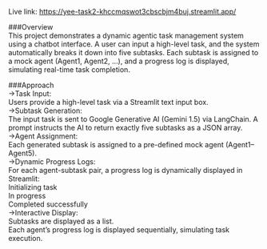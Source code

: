 Live link: https://yee-task2-khccmqswot3cbscbjm4buj.streamlit.app/

###Overview<br>
This project demonstrates a dynamic agentic task management system using a chatbot interface. A user can input a high-level task, and the system automatically breaks it down into five subtasks. Each subtask is assigned to a mock agent (Agent1, Agent2, …), and a progress log is displayed, simulating real-time task completion.<br>

###Approach<br>
->Task Input:<br>
    Users provide a high-level task via a Streamlit text input box.<br>
->Subtask Generation:<br>
    The input task is sent to Google Generative AI (Gemini 1.5) via LangChain. A prompt instructs the AI to return exactly five subtasks as a JSON array.<br>
->Agent Assignment:<br>
    Each generated subtask is assigned to a pre-defined mock agent (Agent1–Agent5).<br>
->Dynamic Progress Logs:<br>
    For each agent-subtask pair, a progress log is dynamically displayed in Streamlit:<br>
      Initializing task<br>
      In progress<br>
      Completed successfully<br>
->Interactive Display:<br>
    Subtasks are displayed as a list.<br>
    Each agent’s progress log is displayed sequentially, simulating task execution.<br>
